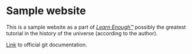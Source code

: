 # Sample website

This is a sample website as a part of [*Learn Enough™*](http://learnenough.com/) possibly the greatest tutorial in the history of the universe (according to the author).

[Link](https://git-scm.com/doc) to official git documentation.

